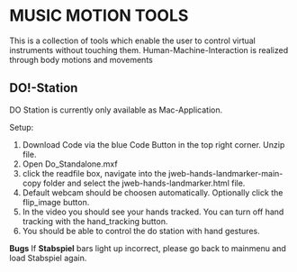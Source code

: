 # MUSIC MOTION TOOLS

This is a collection of tools which enable the user to control virtual instruments without touching them.
Human-Machine-Interaction is realized through body motions and movements

## DO!-Station 
DO Station is currently only available as Mac-Application.

Setup: 
1) Download Code via the blue Code Button in the top right corner. Unzip file.
2) Open Do_Standalone.mxf
3) click the readfile box, navigate into the jweb-hands-landmarker-main-copy folder and select the jweb-hands-landmarker.html file.
4) Default webcam should be choosen automatically. Optionally click the flip_image button.
5) In the video you should see your hands tracked. You can turn off hand tracking with the hand_tracking button.
6) You should be able to control the do station with hand gestures. 

**Bugs**
If **Stabspiel** bars light up incorrect, please go back to mainmenu and load Stabspiel again.




